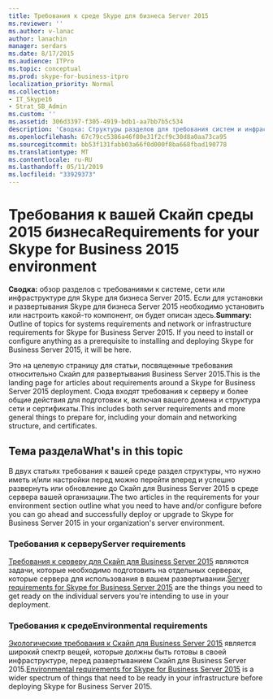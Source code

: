 ```yaml
---
title: Требования к среде Skype для бизнеса Server 2015
ms.reviewer: ''
ms.author: v-lanac
author: lanachin
manager: serdars
ms.date: 8/17/2015
ms.audience: ITPro
ms.topic: conceptual
ms.prod: skype-for-business-itpro
localization_priority: Normal
ms.collection:
- IT_Skype16
- Strat_SB_Admin
ms.custom: ''
ms.assetid: 306d3397-f305-4919-bdb1-aa7bb7b5c534
description: 'Сводка: Структуры разделов для требования систем и инфраструктуры сети или требования Скайп для Business Server 2015. Если вам требуется для установки и настройки что-либо в качестве предварительного требования к установке и развертыванию Скайп для Business Server 2015, оно будет здесь.'
ms.openlocfilehash: 67c79cc5386a46f80e31f2cf9c30d8a0aa73ca95
ms.sourcegitcommit: bb53f131fabb03a66f0d000f8ba668fbad190778
ms.translationtype: MT
ms.contentlocale: ru-RU
ms.lasthandoff: 05/11/2019
ms.locfileid: "33929373"
---
```

# <a name="requirements-for-your-skype-for-business-2015-environment"></a><span data-ttu-id="32514-104">Требования к вашей Скайп среды 2015 бизнеса</span><span class="sxs-lookup"><span data-stu-id="32514-104">Requirements for your Skype for Business 2015 environment</span></span>
 
<span data-ttu-id="32514-p102">**Сводка:** обзор разделов с требованиями к системе, сети или инфраструктуре для Skype для бизнеса Server 2015. Если для установки и развертывания Skype для бизнеса Server 2015 необходимо установить или настроить какой-то компонент, он будет описан здесь.</span><span class="sxs-lookup"><span data-stu-id="32514-p102">**Summary:** Outline of topics for systems requirements and network or infrastructure requirements for Skype for Business Server 2015. If you need to install or configure anything as a prerequisite to installing and deploying Skype for Business Server 2015, it will be here.</span></span>
  
<span data-ttu-id="32514-107">Это на целевую страницу для статьи, посвященные требования относительно Скайп для развертывания Business Server 2015.</span><span class="sxs-lookup"><span data-stu-id="32514-107">This is the landing page for articles about requirements around a Skype for Business Server 2015 deployment.</span></span> <span data-ttu-id="32514-108">Сюда входят требования к серверу и более общие действия для подготовки к, включая вашего домена и структура сети и сертификаты.</span><span class="sxs-lookup"><span data-stu-id="32514-108">This includes both server requirements and more general things to prepare for, including your domain and networking structure, and certificates.</span></span>
  
## <a name="whats-in-this-topic"></a><span data-ttu-id="32514-109">Тема раздела</span><span class="sxs-lookup"><span data-stu-id="32514-109">What's in this topic</span></span>

<span data-ttu-id="32514-110">В двух статьях требования к вашей среде раздел структуры, что нужно иметь и/или настройки перед можно перейти вперед и успешно развернуть или обновление до Скайп для Business Server 2015 в среде сервера вашей организации.</span><span class="sxs-lookup"><span data-stu-id="32514-110">The two articles in the requirements for your environment section outline what you need to have and/or configure before you can go ahead and successfully deploy or upgrade to Skype for Business Server 2015 in your organization's server environment.</span></span>
  
### <a name="server-requirements"></a><span data-ttu-id="32514-111">Требования к серверу</span><span class="sxs-lookup"><span data-stu-id="32514-111">Server requirements</span></span>

<span data-ttu-id="32514-112">[Требования к серверу для Скайп для Business Server 2015](server-requirements.md) являются задачи, которые необходимо подготовить на отдельных серверах, которые сервера для использования в вашем развертывании.</span><span class="sxs-lookup"><span data-stu-id="32514-112">[Server requirements for Skype for Business Server 2015](server-requirements.md) are the things you need to get ready on the individual servers you're intending to use in your deployment.</span></span>
  
### <a name="environmental-requirements"></a><span data-ttu-id="32514-113">Требования к среде</span><span class="sxs-lookup"><span data-stu-id="32514-113">Environmental requirements</span></span>

<span data-ttu-id="32514-114">[Экологические требования к Скайп для Business Server 2015](environmental-requirements.md) является широкий спектр вещей, которые должны быть готовы в своей инфраструктуре, перед развертыванием Скайп для Business Server 2015.</span><span class="sxs-lookup"><span data-stu-id="32514-114">[Environmental requirements for Skype for Business Server 2015](environmental-requirements.md) is a wider spectrum of things that need to be ready in your infrastructure before deploying Skype for Business Server 2015.</span></span>
  

